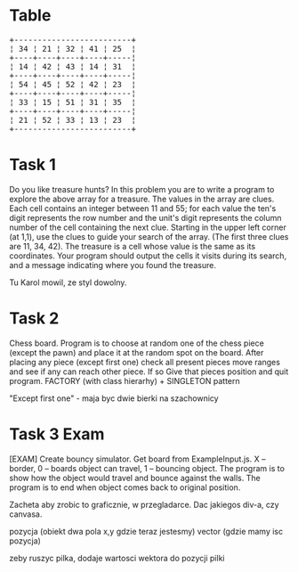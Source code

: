 # Table

<pre>
+-------------------------+
¦ 34 ¦ 21 ¦ 32 ¦ 41 ¦ 25  ¦
+----+----+----+----+-----¦
¦ 14 ¦ 42 ¦ 43 ¦ 14 ¦ 31  ¦
+----+----+----+----+-----¦
¦ 54 ¦ 45 ¦ 52 ¦ 42 ¦ 23  ¦
+----+----+----+----+-----¦
¦ 33 ¦ 15 ¦ 51 ¦ 31 ¦ 35  ¦
+----+----+----+----+-----¦
¦ 21 ¦ 52 ¦ 33 ¦ 13 ¦ 23  ¦
+-------------------------+
</pre>

# Task 1

Do you like treasure hunts? In this problem you are to write a program to explore the above array for a treasure. The values in the array are clues. Each cell contains an integer between 11 and 55; for each value the ten's digit represents the row number and the unit's digit represents the column number of the cell containing the next clue. Starting in the upper left corner (at 1,1), use the clues to guide your search of the array. (The first three clues are 11, 34, 42). The treasure is a cell whose value is the same as its coordinates. Your program should output the cells it visits during its search, and a message indicating where you found the treasure.

Tu Karol mowil, ze styl dowolny.

# Task 2

Chess board. Program is to choose at random one of the chess piece (except the pawn) and place it at the random spot on the board. After placing any piece (except first one) check all present pieces move ranges and see if any can reach other piece. If so Give that pieces position and quit program. FACTORY (with class hierarhy) + SINGLETON pattern

"Except first one" - maja byc dwie bierki na szachownicy

# Task 3 Exam

[EXAM] Create bouncy simulator. Get board from ExampleInput.js. X – border, 0 – boards object can travel, 1 – bouncing object. The program is to show how the object would travel and bounce against the walls. The program is to end when object comes back to original position.

Zacheta aby zrobic to graficznie, w przegladarce.
Dac jakiegos div-a, czy canvasa.

pozycja (obiekt dwa pola x,y gdzie teraz jestesmy)
vector (gdzie mamy isc pozycja)

zeby ruszyc pilka, dodaje wartosci wektora do pozycji pilki

